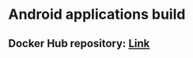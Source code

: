 # Android applications build

## Docker Hub repository: [Link](https://hub.docker.com/r/dubit/android-build-image/)
